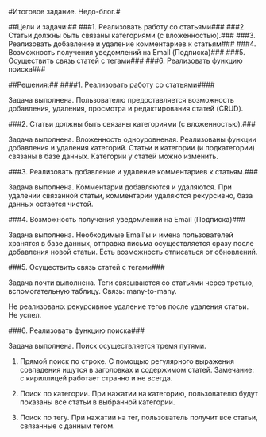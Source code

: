 #Итоговое задание. Недо-блог.#

##Цели и задачи:##
###1. Реализовать работу со статьями###
###2. Статьи должны быть связаны категориями (c вложенностью).###
###3. Реализовать добавление и удаление комментариев к статьям###
###4. Возможность получения уведомлений на Email (Подписка)###
###5. Осуществить связь статей с тегами###
###6. Реализовать функцию поиска###

##Решения:##
####1. Реализовать работу со статьями####

Задача выполнена. Пользователю предоставляется возможность добавления, удаления, просмотра и редактирования статей (CRUD). 

###2. Статьи должны быть связаны категориями (c вложенностью).###

Задача выполнена. Вложенность одноуровненая. Реализованы функции добавления и удаления категорий. Статьи и категории (и подкатегории) связаны в базе данных. Категории у статей можно изменить.

###3. Реализовать добавление и удаление комментариев к статьям.###

Задача выполнена. Комментарии добавляются и удаляются. При удалении связанной статьи, комментарии удаляются рекурсивно, база данных остается чистой. 

###4. Возможность получения уведомлений на Email (Подписка)###

Задача выполнена. Необходимые Email'ы и имена пользователей хранятся в базе данных, отправка письма осуществляется сразу после добавления новой статьи. Есть возможность отписаться от обновлений. 

###5. Осуществить связь статей с тегами###

Задача почти выполнена. Теги связываются со статьями через третью, вспомогательную таблицу. Связь: many-to-many.

Не реализовано: рекурсивное удаление тегов после удаления статьи. Не успел.

###6. Реализовать функцию поиска###

Задача выполнена. Поиск осуществляется тремя путями.

1. Прямой поиск по строке. С помощью регулярного выражения совпадения ищутся в заголовках и содержимом статей. 
Замечание: с кириллицей работает странно и не всегда. 

2. Поиск по категории. При нажатии на категорию, пользователю будут показаны все статьи в выбранной категории.

3. Поиск по тегу. При нажатии на тег, пользователь получит все статьи, связанные с данным тегом. 


